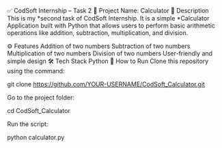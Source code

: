 ✅ CodSoft Internship – Task 2
📝 Project Name: Calculator
📌 Description
This is my *second task of CodSoft Internship. It is a simple *Calculator Application built with Python that allows users to perform basic arithmetic operations like addition, subtraction, multiplication, and division.

⚙ Features
Addition of two numbers
Subtraction of two numbers
Multiplication of two numbers
Division of two numbers
User-friendly and simple design
🛠 Tech Stack
Python
🚀 How to Run
Clone this repository using the command:

git clone https://github.com/YOUR-USERNAME/CodSoft_Calculator.git

Go to the project folder:

cd CodSoft_Calculator

Run the script:

python calculator.py
